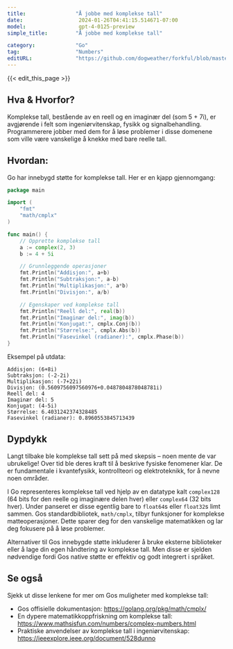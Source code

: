 ```yaml
---
title:                "Å jobbe med komplekse tall"
date:                  2024-01-26T04:41:15.514671-07:00
model:                 gpt-4-0125-preview
simple_title:         "Å jobbe med komplekse tall"

category:             "Go"
tag:                  "Numbers"
editURL:              "https://github.com/dogweather/forkful/blob/master/content/no/go/working-with-complex-numbers.md"
---
```


{{< edit_this_page >}}

## Hva & Hvorfor?
Komplekse tall, bestående av en reell og en imaginær del (som 5 + 7i), er avgjørende i felt som ingeniørvitenskap, fysikk og signalbehandling. Programmerere jobber med dem for å løse problemer i disse domenene som ville være vanskelige å knekke med bare reelle tall.

## Hvordan:
Go har innebygd støtte for komplekse tall. Her er en kjapp gjennomgang:

```go
package main

import (
	"fmt"
	"math/cmplx"
)

func main() {
	// Opprette komplekse tall
	a := complex(2, 3)
	b := 4 + 5i

	// Grunnleggende operasjoner
	fmt.Println("Addisjon:", a+b)
	fmt.Println("Subtraksjon:", a-b)
	fmt.Println("Multiplikasjon:", a*b)
	fmt.Println("Divisjon:", a/b)

	// Egenskaper ved komplekse tall
	fmt.Println("Reell del:", real(b))
	fmt.Println("Imaginær del:", imag(b))
	fmt.Println("Konjugat:", cmplx.Conj(b))
	fmt.Println("Størrelse:", cmplx.Abs(b))
	fmt.Println("Fasevinkel (radianer):", cmplx.Phase(b))
}

```

Eksempel på utdata:

```
Addisjon: (6+8i)
Subtraksjon: (-2-2i)
Multiplikasjon: (-7+22i)
Divisjon: (0.5609756097560976+0.0487804878048781i)
Reell del: 4
Imaginær del: 5
Konjugat: (4-5i)
Størrelse: 6.4031242374328485
Fasevinkel (radianer): 0.8960553845713439
```

## Dypdykk
Langt tilbake ble komplekse tall sett på med skepsis – noen mente de var ubrukelige! Over tid ble deres kraft til å beskrive fysiske fenomener klar. De er fundamentale i kvantefysikk, kontrollteori og elektroteknikk, for å nevne noen områder.

I Go representeres komplekse tall ved hjelp av en datatype kalt `complex128` (64 bits for den reelle og imaginære delen hver) eller `complex64` (32 bits hver). Under panseret er disse egentlig bare to `float64`s eller `float32`s limt sammen. Gos standardbibliotek, `math/cmplx`, tilbyr funksjoner for komplekse matteoperasjoner. Dette sparer deg for den vanskelige matematikken og lar deg fokusere på å løse problemer.

Alternativer til Gos innebygde støtte inkluderer å bruke eksterne biblioteker eller å lage din egen håndtering av komplekse tall. Men disse er sjelden nødvendige fordi Gos native støtte er effektiv og godt integrert i språket.

## Se også
Sjekk ut disse lenkene for mer om Gos muligheter med komplekse tall:
- Gos offisielle dokumentasjon: https://golang.org/pkg/math/cmplx/
- En dypere matematikkoppfriskning om komplekse tall: https://www.mathsisfun.com/numbers/complex-numbers.html
- Praktiske anvendelser av komplekse tall i ingeniørvitenskap: https://ieeexplore.ieee.org/document/528dunno
